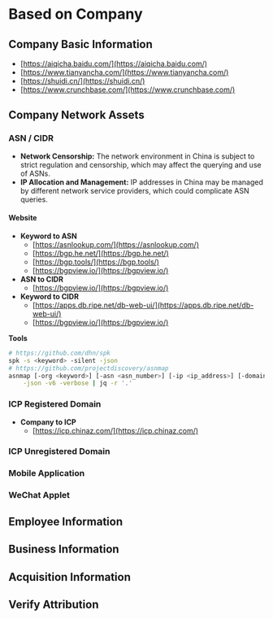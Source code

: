 # Based on Company

## Company Basic Information

* [https://aiqicha.baidu.com/](https://aiqicha.baidu.com/)
* [https://www.tianyancha.com/](https://www.tianyancha.com/)
* [https://shuidi.cn/](https://shuidi.cn/)
* [https://www.crunchbase.com/](https://www.crunchbase.com/)

## Company Network Assets

### ASN / CIDR

* **Network Censorship:** The network environment in China is subject to strict regulation and censorship, which may affect the querying and use of ASNs.
* **IP Allocation and Management:** IP addresses in China may be managed by different network service providers, which could complicate ASN queries.

#### Website

* **Keyword to ASN**
  * [https://asnlookup.com/](https://asnlookup.com/)
  * [https://bgp.he.net/](https://bgp.he.net/)
  * [https://bgp.tools/](https://bgp.tools/)
  * [https://bgpview.io/](https://bgpview.io/)
* **ASN to CIDR**
  * [https://bgpview.io/](https://bgpview.io/)
* **Keyword to CIDR**
  * [https://apps.db.ripe.net/db-web-ui/](https://apps.db.ripe.net/db-web-ui/)
  * [https://bgpview.io/](https://bgpview.io/)

**Tools**

```bash
# https://github.com/dhn/spk
spk -s <keyword> -silent -json
# https://github.com/projectdiscovery/asnmap
asnmap [-org <keyword>] [-asn <asn_number>] [-ip <ip_address>] [-domain <domain>] \
    -json -v6 -verbose | jq -r '.'
```

### ICP Registered Domain

* **Company to ICP**
  * [https://icp.chinaz.com/](https://icp.chinaz.com/)

### ICP Unregistered Domain

### Mobile Application

### WeChat Applet

## Employee Information

## Business Information

## Acquisition Information

## Verify Attribution
